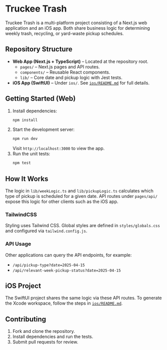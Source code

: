 # Truckee Trash

Truckee Trash is a multi-platform project consisting of a Next.js web application and an iOS app. Both share business logic for determining weekly trash, recycling, or yard-waste pickup schedules.

## Repository Structure

- **Web App (Next.js + TypeScript)** – Located at the repository root.
  - `pages/` – Next.js pages and API routes.
  - `components/` – Reusable React components.
  - `lib/` – Core date and pickup logic with Jest tests.
- **iOS App (SwiftUI)** – Under `ios/`. See [`ios/README.md`](ios/README.md) for full details.

## Getting Started (Web)

1. Install dependencies:
   ```bash
   npm install
   ```
2. Start the development server:
   ```bash
   npm run dev
   ```
   Visit `http://localhost:3000` to view the app.
3. Run the unit tests:
   ```bash
   npm test
   ```

## How It Works

The logic in `lib/weekLogic.ts` and `lib/pickupLogic.ts` calculates which type of pickup is scheduled for a given date. API routes under `pages/api/` expose this logic for other clients such as the iOS app.

### TailwindCSS

Styling uses Tailwind CSS. Global styles are defined in `styles/globals.css` and configured via `tailwind.config.js`.

### API Usage

Other applications can query the API endpoints, for example:

- `/api/pickup-type?date=2025-04-15`
- `/api/relevant-week-pickup-status?date=2025-04-15`

## iOS Project

The SwiftUI project shares the same logic via these API routes. To generate the Xcode workspace, follow the steps in [`ios/README.md`](ios/README.md).

## Contributing

1. Fork and clone the repository.
2. Install dependencies and run the tests.
3. Submit pull requests for review.

